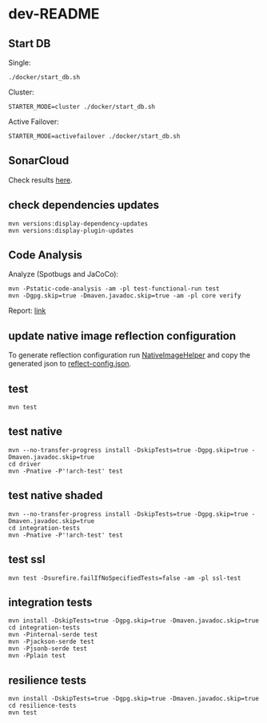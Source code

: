 # dev-README


## Start DB
Single:
```
./docker/start_db.sh
```
Cluster:
```
STARTER_MODE=cluster ./docker/start_db.sh
```
Active Failover:
```
STARTER_MODE=activefailover ./docker/start_db.sh
```


## SonarCloud
Check results [here](https://sonarcloud.io/project/overview?id=arangodb_arangodb-java-driver).


## check dependencies updates
```shell
mvn versions:display-dependency-updates
mvn versions:display-plugin-updates
```


## Code Analysis
Analyze (Spotbugs and JaCoCo):
```
mvn -Pstatic-code-analysis -am -pl test-functional-run test
mvn -Dgpg.skip=true -Dmaven.javadoc.skip=true -am -pl core verify
```
Report: [link](core/target/site/jacoco/index.html)


## update native image reflection configuration

To generate reflection configuration run [NativeImageHelper](./driver/src/test/java/helper/NativeImageHelper.java) and 
copy the generated json to 
[reflect-config.json](./driver/src/main/resources/META-INF/native-image/com.arangodb/arangodb-java-driver/reflect-config.json).


## test
```shell
mvn test
```


## test native
```shell
mvn --no-transfer-progress install -DskipTests=true -Dgpg.skip=true -Dmaven.javadoc.skip=true
cd driver
mvn -Pnative -P'!arch-test' test
```


## test native shaded
```shell
mvn --no-transfer-progress install -DskipTests=true -Dgpg.skip=true -Dmaven.javadoc.skip=true
cd integration-tests
mvn -Pnative -P'!arch-test' test
```


## test ssl
```shell
mvn test -Dsurefire.failIfNoSpecifiedTests=false -am -pl ssl-test
```


## integration tests
```shell
mvn install -DskipTests=true -Dgpg.skip=true -Dmaven.javadoc.skip=true
cd integration-tests
mvn -Pinternal-serde test
mvn -Pjackson-serde test
mvn -Pjsonb-serde test
mvn -Pplain test
```


## resilience tests
```shell
mvn install -DskipTests=true -Dgpg.skip=true -Dmaven.javadoc.skip=true
cd resilience-tests
mvn test
```

